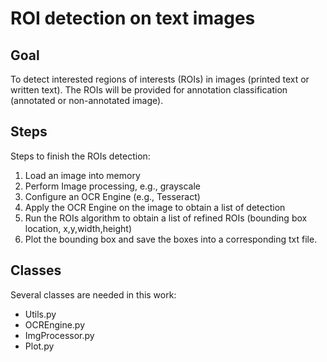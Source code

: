 # ROI detection on text images


## Goal
To detect interested regions of interests (ROIs) in images (printed text or written text). The ROIs will be provided for annotation classification (annotated or non-annotated image).


## Steps
Steps to finish the ROIs detection:
1. Load an image into memory
2. Perform Image processing, e.g., grayscale
3. Configure an OCR Engine (e.g., Tesseract)
4. Apply the OCR Engine on the image to obtain a list of detection
5. Run the ROIs algorithm to obtain a list of refined ROIs (bounding box location, x,y,width,height)
6. Plot the bounding box and save the boxes into a corresponding txt file.


## Classes
Several classes are needed in this work:
- Utils.py
- OCREngine.py
- ImgProcessor.py
- Plot.py













